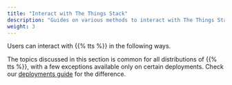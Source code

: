 ```yaml
---
title: "Interact with The Things Stack"
description: "Guides on various methods to interact with The Things Stack"
weight: 3
---
```


Users can interact with {{% tts %}} in the following ways.

The topics discussed in this section is common for all distributions of {{% tts %}}, with a few exceptions available only on certain deployments. Check our [deployments guide](https://www.thethingsindustries.com/deployment/) for the difference.
